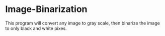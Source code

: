 # Image-Binarization
This program will convert any image to gray scale, then binarize the image to only black and white pixes.
